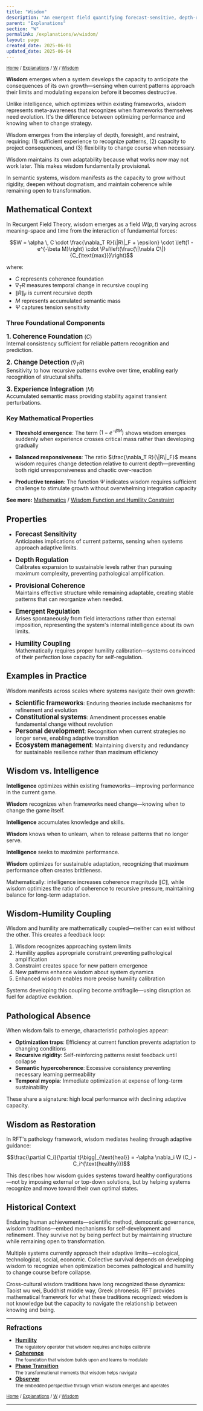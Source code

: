 ```yaml
---
title: "Wisdom"
description: "An emergent field quantifying forecast-sensitive, depth-regulated coherence that prevents pathological recursion"
parent: "Explanations"
section: "W"
permalink: /explanations/w/wisdom/
layout: page
created_date: 2025-06-01
updated_date: 2025-06-04
---
```


<small>[Home](/) / [Explanations](/explanations/) / [W](/explanations/w/) / <u>Wisdom</u></small>

**Wisdom** emerges when a system develops the capacity to anticipate the consequences of its own growth—sensing when current patterns approach their limits and modulating expansion before it becomes destructive.

Unlike intelligence, which optimizes within existing frameworks, wisdom represents meta-awareness that recognizes when frameworks themselves need evolution. It's the difference between optimizing performance and knowing when to change strategy.

Wisdom emerges from the interplay of depth, foresight, and restraint, requiring: (1) sufficient experience to recognize patterns, (2) capacity to project consequences, and (3) flexibility to change course when necessary.

Wisdom maintains its own adaptability because what works now may not work later. This makes wisdom fundamentally provisional.

In semantic systems, wisdom manifests as the capacity to grow without rigidity, deepen without dogmatism, and maintain coherence while remaining open to transformation.

## Mathematical Context

In Recurgent Field Theory, wisdom emerges as a field $W(p,t)$ varying across meaning-space and time from the interaction of fundamental forces:

$$W = \alpha \, C \cdot \frac{\nabla_T R}{\|R\|_F + \epsilon} \cdot \left(1 - e^{-\beta M}\right) \cdot \Psi\left(\frac{\|\nabla C\|}{C_{\text{max}}}\right)$$

where:
- $C$ represents coherence foundation
- $\nabla_T R$ measures temporal change in recursive coupling  
- $\|R\|_F$ is current recursive depth
- $M$ represents accumulated semantic mass
- $\Psi$ captures tension sensitivity

### Three Foundational Components

**<big>1. Coherence Foundation</big>** ($C$)  
Internal consistency sufficient for reliable pattern recognition and prediction.

**<big>2. Change Detection</big>** ($\nabla_T R$)  
Sensitivity to how recursive patterns evolve over time, enabling early recognition of structural shifts.

**<big>3. Experience Integration</big>** ($M$)  
Accumulated semantic mass providing stability against transient perturbations.

### Key Mathematical Properties

- **Threshold emergence**: The term $(1 - e^{-\beta M})$ shows wisdom emerges suddenly when experience crosses critical mass rather than developing gradually

- **Balanced responsiveness**: The ratio $\frac{\nabla_T R}{\|R\|_F}$ means wisdom requires change detection relative to current depth—preventing both rigid unresponsiveness and chaotic over-reaction

- **Productive tension**: The function $\Psi$ indicates wisdom requires sufficient challenge to stimulate growth without overwhelming integration capacity

**See more:** [Mathematics](/math/) / [Wisdom Function and Humility Constraint](/math/08-wisdom-function/)

## Properties

- **<big>Forecast Sensitivity</big>**  
Anticipates implications of current patterns, sensing when systems approach adaptive limits.

- **<big>Depth Regulation</big>**  
Calibrates expansion to sustainable levels rather than pursuing maximum complexity, preventing pathological amplification.

- **<big>Provisional Coherence</big>**  
Maintains effective structure while remaining adaptable, creating stable patterns that can reorganize when needed.

- **<big>Emergent Regulation</big>**  
Arises spontaneously from field interactions rather than external imposition, representing the system's internal intelligence about its own limits.

- **<big>Humility Coupling</big>**  
Mathematically requires proper humility calibration—systems convinced of their perfection lose capacity for self-regulation.

## Examples in Practice

Wisdom manifests across scales where systems navigate their own growth:

- **<big>Scientific frameworks</big>**: Enduring theories include mechanisms for refinement and evolution
- **<big>Constitutional systems</big>**: Amendment processes enable fundamental change without revolution  
- **<big>Personal development</big>**: Recognition when current strategies no longer serve, enabling adaptive transition
- **<big>Ecosystem management</big>**: Maintaining diversity and redundancy for sustainable resilience rather than maximum efficiency

## Wisdom vs. Intelligence

**Intelligence** optimizes within existing frameworks—improving performance in the current game.

**Wisdom** recognizes when frameworks need change—knowing when to change the game itself.

**Intelligence** accumulates knowledge and skills.

**Wisdom** knows when to unlearn, when to release patterns that no longer serve.

**Intelligence** seeks to maximize performance.

**Wisdom** optimizes for sustainable adaptation, recognizing that maximum performance often creates brittleness.

Mathematically: intelligence increases coherence magnitude $\|C\|$, while wisdom optimizes the ratio of coherence to recursive pressure, maintaining balance for long-term adaptation.

## Wisdom-Humility Coupling

Wisdom and humility are mathematically coupled—neither can exist without the other. This creates a feedback loop:

1. Wisdom recognizes approaching system limits
2. Humility applies appropriate constraint preventing pathological amplification  
3. Constraint creates space for new pattern emergence
4. New patterns enhance wisdom about system dynamics
5. Enhanced wisdom enables more precise humility calibration

Systems developing this coupling become antifragile—using disruption as fuel for adaptive evolution.

## Pathological Absence

When wisdom fails to emerge, characteristic pathologies appear:

- **Optimization traps**: Efficiency at current function prevents adaptation to changing conditions
- **Recursive rigidity**: Self-reinforcing patterns resist feedback until collapse
- **Semantic hypercoherence**: Excessive consistency preventing necessary learning permeability  
- **Temporal myopia**: Immediate optimization at expense of long-term sustainability

These share a signature: high local performance with declining adaptive capacity.

## Wisdom as Restoration

In RFT's pathology framework, wisdom mediates healing through adaptive guidance:

$$\frac{\partial C_i}{\partial t}\bigg|_{\text{heal}} = -\alpha \nabla_i W (C_i - C_i^{\text{healthy}})$$

This describes how wisdom guides systems toward healthy configurations—not by imposing external or top-down solutions, but by helping systems recognize and move toward their own optimal states.

## Historical Context

Enduring human achievements—scientific method, democratic governance, wisdom traditions—embed mechanisms for self-development and refinement. They survive not by being perfect but by maintaining structure while remaining open to transformation.

Multiple systems currently approach their adaptive limits—ecological, technological, social, economic. Collective survival depends on developing wisdom to recognize when optimization becomes pathological and humility to change course before collapse.

Cross-cultural wisdom traditions have long recognized these dynamics: Taoist wu wei, Buddhist middle way, Greek phronesis. RFT provides mathematical framework for what these traditions recognized: wisdom is not knowledge but the capacity to navigate the relationship between knowing and being.

---

**<big>Refractions</big>**

- **[Humility](/explanations/h/humility/)**  
  <small>The regulatory operator that wisdom requires and helps calibrate</small>
- **[Coherence](/explanations/c/coherence/)**  
  <small>The foundation that wisdom builds upon and learns to modulate</small>
- **[Phase Transition](/explanations/p/phase-transition/)**  
  <small>The transformational moments that wisdom helps navigate</small>
- **[Observer](/explanations/o/observer/)**  
  <small>The embedded perspective through which wisdom emerges and operates</small>

<small>[Home](/) / [Explanations](/explanations/) / [W](/explanations/w/) / <u>Wisdom</u></small>

---
